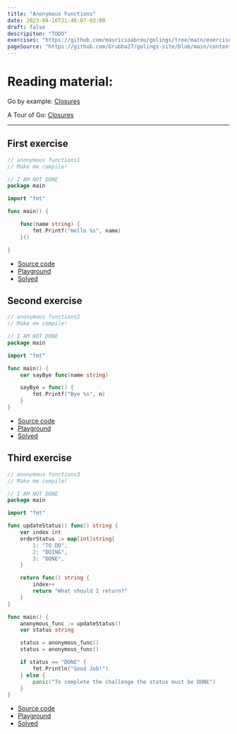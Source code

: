 ```yaml
---
title: "Anonymous Functions"
date: 2023-04-16T21:46:07-03:00
draft: false
descripiton: "TODO"
exercises: "https://github.com/mauricioabreu/golings/tree/main/exercises/anonymous_functions"
pageSource: "https://github.com/Grubba27/golings-site/blob/main/content/exercises/anonymous_functions.md"
---
```



# Reading material:

Go by example: [Closures](https://gobyexample.com/closures)

A Tour of Go: [Closures](https://go.dev/tour/moretypes/25)

---


##  First exercise

```go
// anonymous functions1
// Make me compile!

// I AM NOT DONE
package main

import "fmt"

func main() {

	func(name string) {
		fmt.Printf("Hello %s", name)
	}()

}
```
 - [Source code](https://github.com/mauricioabreu/golings/blob/main/exercises/anonymous_functions/anonymous_functions1/main.go) 
 - [Playground](https://go.dev/play/p/YmZRqjE3Cvo) 
 - [Solved](https://go.dev/play/p/ggJXZybLVom)


 ##  Second exercise

```go
// anonymous functions2
// Make me compile!

// I AM NOT DONE
package main

import "fmt"

func main() {
	var sayBye func(name string)

	sayBye = func() {
		fmt.Printf("Bye %s", n)
	}
}
```
 - [Source code](https://github.com/mauricioabreu/golings/blob/main/exercises/anonymous_functions/anonymous_functions2/main.go) 
 - [Playground](https://go.dev/play/p/7kLSnWwN4DJ) 
 - [Solved](https://go.dev/play/p/bBqoyklXiSn)


  ##  Third exercise

```go
// anonymous functions3
// Make me compile!

// I AM NOT DONE
package main

import "fmt"

func updateStatus() func() string {
	var index int
	orderStatus := map[int]string{
		1: "TO DO",
		2: "DOING",
		3: "DONE",
	}

	return func() string {
		index++
		return "What should I return?"
	}
}

func main() {
	anonymous_func := updateStatus()
	var status string

	status = anonymous_func()
	status = anonymous_func()

	if status == "DONE" {
		fmt.Println("Good Job!")
	} else {
		panic("To complete the challenge the status must be DONE")
	}
}
```
 - [Source code](https://github.com/mauricioabreu/golings/blob/main/exercises/anonymous_functions/anonymous_functions3/main.go) 
 - [Playground](https://go.dev/play/p/XQgkjjWqhwD) 
 - [Solved](https://go.dev/play/p/tuRE2AJu5vO)